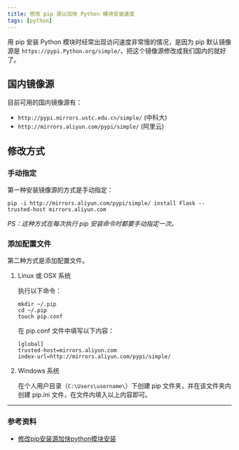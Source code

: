 ```yaml
---
title: 修改 pip 源以加快 Python 模块安装速度
tags: [python]
---
```


用 pip 安装 Python 模块时经常出现访问速度非常慢的情况，是因为 pip 默认镜像源是 `https://pypi.Python.org/simple/`，把这个镜像源修改成我们国内的就好了。

##  国内镜像源

目前可用的国内镜像源有：

- `http://pypi.mirrors.ustc.edu.cn/simple/` (中科大)
- `http://mirrors.aliyun.com/pypi/simple/` (阿里云)

## 修改方式

### 手动指定

第一种安装镜像源的方式是手动指定：

`pip -i http://mirrors.aliyun.com/pypi/simple/ install Flask -- trusted-host mirrors.aliyun.com`

*PS：这种方式在每次执行 pip 安装命令时都要手动指定一次。*

### 添加配置文件

第二种方式是添加配置文件。

1. Linux 或 OSX 系统

   执行以下命令：

   ```shell
   mkdir ~/.pip
   cd ~/.pip
   touch pip.conf
   ```
   在 pip.conf 文件中填写以下内容：
   ```
   [global]
   trusted-host=mirrors.aliyun.com
   index-url=http://mirrors.aliyun.com/pypi/simple/
   ```
2. Windows 系统

   在个人用户目录（`C:\Users\username\`）下创建 pip 文件夹，并在该文件夹内创建 pip.ini 文件，在文件内填入以上内容即可。

---

### 参考资料

- [修改pip安装源加快python模块安装](http://blog.csdn.net/u012592062/article/details/51966649) 